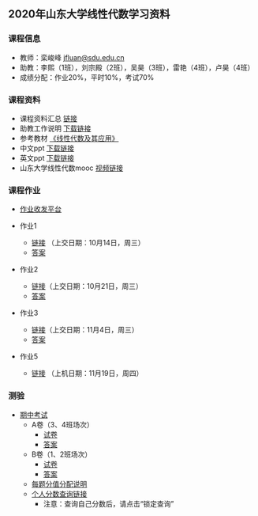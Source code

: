 ## 2020年山东大学线性代数学习资料

### 课程信息

- 教师：栾峻峰 jfluan@sdu.edu.cn
- 助教：李熙（1班），刘宗殿（2班），吴昊（3班），雷艳（4班），卢昊（4班）
- 成绩分配：作业20%，平时10%，考试70%

### 课程资料

- 课程资料汇总 [链接](https://github.com/Milin0802/Milin0802.github.io)
- 助教工作说明 [下载链接](https://github.com/Milin0802/Milin0802.github.io/blob/master/%E8%B5%84%E6%96%99/%E8%AF%BE%E7%A8%8B%E8%AF%B4%E6%98%8E/2020%E7%A7%8B%E5%AD%A3%E7%BA%BF%E4%BB%A3%E5%8A%A9%E6%95%99%E5%B7%A5%E4%BD%9C%E3%80%90%E6%AD%A3%E5%BC%8F%E7%89%88%E3%80%91.pptx)
- 参考教材 [《线性代数及其应用》](https://github.com/Milin0802/Milin0802.github.io/blob/master/%E8%B5%84%E6%96%99/3rd%E4%B8%AD%E6%96%87%20LA%20and%20its%20application.pdf)
- 中文ppt [下载链接](https://github.com/Milin0802/Milin0802.github.io/tree/master/%E8%B5%84%E6%96%99/%E7%BA%BF%E6%80%A7%E4%BB%A3%E6%95%B0PPT-%E4%B8%AD%E6%96%87-%E6%A0%BE)
- 英文ppt [下载链接](https://github.com/Milin0802/Milin0802.github.io/tree/master/%E8%B5%84%E6%96%99/%E7%BA%BF%E6%80%A7%E4%BB%A3%E6%95%B0PPT-%E8%8B%B1%E6%96%87-%E6%A0%BE)
- 山东大学线性代数mooc [视频链接](https://www.icourse163.org/course/SDU-55001)

### 课程作业

- [作业收发平台](http://10.102.32.80:8000)
- 作业1
  - [链接](https://github.com/Milin0802/Milin0802.github.io/blob/master/%E8%B5%84%E6%96%99/%E4%BD%9C%E4%B8%9A/%E4%BD%9C%E4%B8%9A1/%E4%BD%9C%E4%B8%9A1.pdf) （上交日期：10月14日，周三）
  - [答案](https://github.com/Milin0802/Milin0802.github.io/blob/master/%E8%B5%84%E6%96%99/%E4%BD%9C%E4%B8%9A/%E4%BD%9C%E4%B8%9A1/%E7%AC%AC%E4%B8%80%E6%AC%A1%E4%BD%9C%E4%B8%9A%E7%AD%94%E6%A1%88.pdf)
- 作业2
  - [链接](https://github.com/Milin0802/Milin0802.github.io/blob/master/%E8%B5%84%E6%96%99/%E4%BD%9C%E4%B8%9A/%E4%BD%9C%E4%B8%9A2/%E7%BA%BF%E4%BB%A3%E7%AC%AC2%E6%AC%A1%E4%BD%9C%E4%B8%9A.pdf)（上交日期：10月21日，周三）
  - [答案](https://github.com/Milin0802/Milin0802.github.io/blob/master/%E8%B5%84%E6%96%99/%E4%BD%9C%E4%B8%9A/%E4%BD%9C%E4%B8%9A2/%E4%BD%9C%E4%B8%9A2%E7%AD%94%E6%A1%88.pdf)
- 作业3
  
  - [链接](https://github.com/Milin0802/Milin0802.github.io/blob/master/%E8%B5%84%E6%96%99/%E4%BD%9C%E4%B8%9A/%E4%BD%9C%E4%B8%9A3/%E7%AC%AC%E4%B8%89%E6%AC%A1%E4%BD%9C%E4%B8%9A.pdf)（上交日期：11月4日，周三）
  - [答案](https://github.com/Milin0802/Milin0802.github.io/blob/master/%E8%B5%84%E6%96%99/%E4%BD%9C%E4%B8%9A/%E4%BD%9C%E4%B8%9A3/%E7%AC%AC%E4%B8%89%E6%AC%A1%E4%BD%9C%E4%B8%9A%E7%AD%94%E6%A1%88.pdf)
  
- 作业5
  - [链接](https://github.com/Milin0802/Milin0802.github.io/blob/master/%E8%B5%84%E6%96%99/%E4%BD%9C%E4%B8%9A/%E4%BD%9C%E4%B8%9A5/%E7%AC%AC%E4%BA%94%E6%AC%A1%E4%BD%9C%E4%B8%9A%20%E5%90%91%E9%87%8F%E7%A9%BA%E9%97%B4.pdf) （上机日期：11月19日，周四）

### 测验

- [期中考试](https://github.com/Milin0802/Milin0802.github.io/tree/master/%E8%B5%84%E6%96%99/%E4%BD%9C%E4%B8%9A/%E6%9C%9F%E4%B8%AD%E8%80%83%E8%AF%95)
  - A卷（3、4班场次）
    - [试卷](https://github.com/Milin0802/Milin0802.github.io/blob/master/%E8%B5%84%E6%96%99/%E4%BD%9C%E4%B8%9A/%E6%9C%9F%E4%B8%AD%E8%80%83%E8%AF%95/2020%E5%B9%B4%E7%BA%BF%E6%80%A7%E4%BB%A3%E6%95%B0%E6%9C%9F%E4%B8%AD%E8%80%83%E8%AF%95-A.pdf)
    - [答案](https://github.com/Milin0802/Milin0802.github.io/blob/master/%E8%B5%84%E6%96%99/%E4%BD%9C%E4%B8%9A/%E6%9C%9F%E4%B8%AD%E8%80%83%E8%AF%95/A%E5%8D%B7%E7%AD%94%E6%A1%88.pdf)
  - B卷（1、2班场次）
    - [试卷](https://github.com/Milin0802/Milin0802.github.io/blob/master/%E8%B5%84%E6%96%99/%E4%BD%9C%E4%B8%9A/%E6%9C%9F%E4%B8%AD%E8%80%83%E8%AF%95/2020%E5%B9%B4%E7%BA%BF%E6%80%A7%E4%BB%A3%E6%95%B0%E6%9C%9F%E4%B8%AD%E8%80%83%E8%AF%95-B.pdf)
    - [答案](https://github.com/Milin0802/Milin0802.github.io/blob/master/%E8%B5%84%E6%96%99/%E4%BD%9C%E4%B8%9A/%E6%9C%9F%E4%B8%AD%E8%80%83%E8%AF%95/B%E5%8D%B7%E7%AD%94%E6%A1%88.pdf)
  - [每题分值分配说明](https://github.com/Milin0802/Milin0802.github.io/blob/master/%E8%B5%84%E6%96%99/%E4%BD%9C%E4%B8%9A/%E6%9C%9F%E4%B8%AD%E8%80%83%E8%AF%95/%E6%AF%8F%E9%A2%98%E5%88%86%E5%80%BC%E5%88%86%E9%85%8D.pdf)
  - [个人分数查询链接](https://273314.yichafen.com/)
    - 注意：查询自己分数后，请点击“锁定查询”